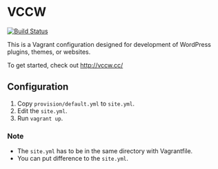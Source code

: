 # VCCW

[![Build Status](https://travis-ci.org/vccw-team/vccw.svg?branch=master)](https://travis-ci.org/vccw-team/vccw)

This is a Vagrant configuration designed for development of WordPress plugins, themes, or websites.

To get started, check out <http://vccw.cc/>

## Configuration

1. Copy `provision/default.yml` to `site.yml`.
1. Edit the `site.yml`.
1. Run `vagrant up`.

### Note

* The `site.yml` has to be in the same directory with Vagrantfile.
* You can put difference to the `site.yml`.
